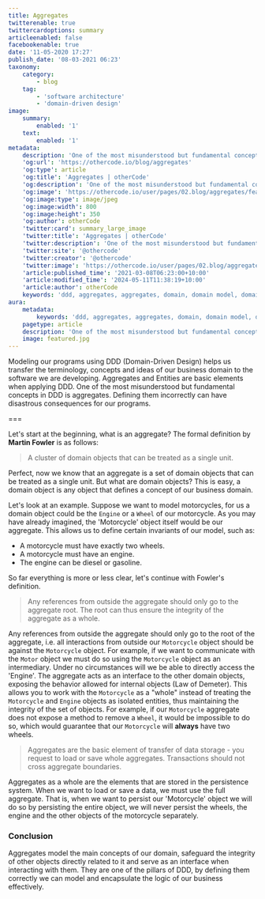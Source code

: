 ```yaml
---
title: Aggregates
twitterenable: true
twittercardoptions: summary
articleenabled: false
facebookenable: true
date: '11-05-2020 17:27'
publish_date: '08-03-2021 06:23'
taxonomy:
    category:
        - blog
    tag:
        - 'software architecture'
        - 'domain-driven design'
image:
    summary:
        enabled: '1'
    text:
        enabled: '1'
metadata:
    description: 'One of the most misunderstood but fundamental concepts in DDD is aggregates. Defining them incorrectly can have disastrous consequences for our programs.'
    'og:url': 'https://othercode.io/blog/aggregates'
    'og:type': article
    'og:title': 'Aggregates | otherCode'
    'og:description': 'One of the most misunderstood but fundamental concepts in DDD is aggregates. Defining them incorrectly can have disastrous consequences for our programs.'
    'og:image': 'https://othercode.io/user/pages/02.blog/aggregates/featured.jpg'
    'og:image:type': image/jpeg
    'og:image:width': 800
    'og:image:height': 350
    'og:author': otherCode
    'twitter:card': summary_large_image
    'twitter:title': 'Aggregates | otherCode'
    'twitter:description': 'One of the most misunderstood but fundamental concepts in DDD is aggregates. Defining them incorrectly can have disastrous consequences for our programs.'
    'twitter:site': '@othercode'
    'twitter:creator': '@othercode'
    'twitter:image': 'https://othercode.io/user/pages/02.blog/aggregates/featured.jpg'
    'article:published_time': '2021-03-08T06:23:00+10:00'
    'article:modified_time': '2024-05-11T11:38:19+10:00'
    'article:author': otherCode
    keywords: 'ddd, aggregates, aggregates, domain, domain model, domain model, model'
aura:
    metadata:
        keywords: 'ddd, aggregates, aggregates, domain, domain model, domain model, model'
    pagetype: article
    description: 'One of the most misunderstood but fundamental concepts in DDD is aggregates. Defining them incorrectly can have disastrous consequences for our programs.'
    image: featured.jpg
---
```


Modeling our programs using DDD (Domain-Driven Design) helps us transfer the terminology, concepts and ideas of our business domain to the software we are developing. Aggregates and Entities are basic elements when applying DDD. One of the most misunderstood but fundamental concepts in DDD is aggregates. Defining them incorrectly can have disastrous consequences for our programs.

===

Let's start at the beginning, what is an aggregate? The formal definition by **Martin Fowler** is as follows:

> A cluster of domain objects that can be treated as a single unit.

Perfect, now we know that an aggregate is a set of domain objects that can be treated as a single unit. But what are domain objects? This is easy, a domain object is any object that defines a concept of our business domain.

Let's look at an example. Suppose we want to model motorcycles, for us a domain object could be the `Engine` or a `Wheel` of our motorcycle. As you may have already imagined, the 'Motorcycle' object itself would be our aggregate. This allows us to define certain invariants of our model, such as:

- A motorcycle must have exactly two wheels.
- A motorcycle must have an engine.
- The engine can be diesel or gasoline.

So far everything is more or less clear, let's continue with Fowler's definition.

> Any references from outside the aggregate should only go to the aggregate root. The root can thus ensure the integrity of the aggregate as a whole.

Any references from outside the aggregate should only go to the root of the aggregate, i.e. all interactions from outside our `Motorcycle` object should be against the `Motorcycle` object. For example, if we want to communicate with the `Motor` object we must do so using the `Motorcycle` object as an intermediary. Under no circumstances will we be able to directly access the 'Engine'. The aggregate acts as an interface to the other domain objects, exposing the behavior allowed for internal objects (Law of Demeter). This allows you to work with the `Motorcycle` as a "whole" instead of treating the `Motorcycle` and `Engine` objects as isolated entities, thus maintaining the integrity of the set of objects. For example, if our `Motorcycle` aggregate does not expose a method to remove a `Wheel`, it would be impossible to do so, which would guarantee that our `Motorcycle` will **always** have two wheels.

> Aggregates are the basic element of transfer of data storage - you request to load or save whole aggregates. Transactions should not cross aggregate boundaries.

Aggregates as a whole are the elements that are stored in the persistence system. When we want to load or save a data, we must use the full aggregate. That is, when we want to persist our 'Motorcycle' object we will do so by persisting the entire object, we will never persist the wheels, the engine and the other objects of the motorcycle separately.

### Conclusion

Aggregates model the main concepts of our domain, safeguard the integrity of other objects directly related to it and serve as an interface when interacting with them. They are one of the pillars of DDD, by defining them correctly we can model and encapsulate the logic of our business effectively.